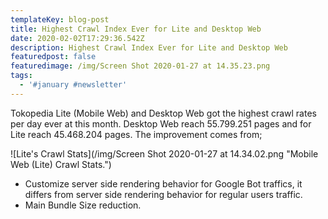 ```yaml
---
templateKey: blog-post
title: Highest Crawl Index Ever for Lite and Desktop Web
date: 2020-02-02T17:29:36.542Z
description: Highest Crawl Index Ever for Lite and Desktop Web
featuredpost: false
featuredimage: /img/Screen Shot 2020-01-27 at 14.35.23.png
tags:
  - '#january #newsletter'
---
```

Tokopedia Lite (Mobile Web) and Desktop Web got the highest crawl rates per day ever at this month. Desktop Web reach 55.799.251 pages and for Lite reach 45.468.204 pages. The improvement comes from;

![Lite's Crawl Stats](/img/Screen Shot 2020-01-27 at 14.34.02.png "Mobile Web (Lite) Crawl Stats.")

* Customize server side rendering behavior for Google Bot traffics, it differs from server side rendering behavior for regular users traffic.
* Main Bundle Size reduction.
